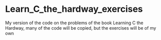 # Learn_C_the_hardway_exercises
My version of the code on the problems of the book Learning C the Hardway, many of the code will be copied, but the exercises will be of my own
